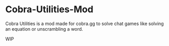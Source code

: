 # Cobra-Utilities-Mod
Cobra Utilities is a mod made for cobra.gg to solve chat games like solving an equation or unscrambling a word. 

WIP
